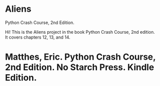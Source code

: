 # Aliens
Python Crash Course, 2nd Edition. 


Hi! This is the Aliens project in the book Python Crash Course, 2nd edition. It covers chapters 12, 13, and 14. 
# Matthes, Eric. Python Crash Course, 2nd Edition. No Starch Press. Kindle Edition.
